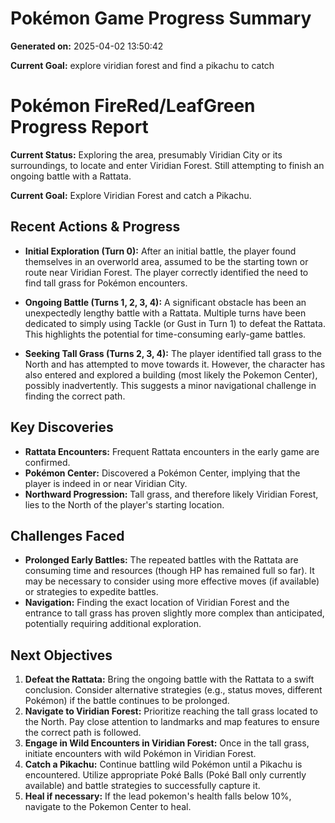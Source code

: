 # Pokémon Game Progress Summary

**Generated on:** 2025-04-02 13:50:42

**Current Goal:** explore viridian forest and find a pikachu to catch

# Pokémon FireRed/LeafGreen Progress Report

**Current Status:** Exploring the area, presumably Viridian City or its surroundings, to locate and enter Viridian Forest. Still attempting to finish an ongoing battle with a Rattata.

**Current Goal:** Explore Viridian Forest and catch a Pikachu.

## Recent Actions & Progress

*   **Initial Exploration (Turn 0):**  After an initial battle, the player found themselves in an overworld area, assumed to be the starting town or route near Viridian Forest. The player correctly identified the need to find tall grass for Pokémon encounters.

*   **Ongoing Battle (Turns 1, 2, 3, 4):** A significant obstacle has been an unexpectedly lengthy battle with a Rattata. Multiple turns have been dedicated to simply using Tackle (or Gust in Turn 1) to defeat the Rattata. This highlights the potential for time-consuming early-game battles.

*   **Seeking Tall Grass (Turns 2, 3, 4):** The player identified tall grass to the North and has attempted to move towards it. However, the character has also entered and explored a building (most likely the Pokemon Center), possibly inadvertently. This suggests a minor navigational challenge in finding the correct path.

## Key Discoveries

*   **Rattata Encounters:** Frequent Rattata encounters in the early game are confirmed.
*   **Pokémon Center:** Discovered a Pokémon Center, implying that the player is indeed in or near Viridian City.
*   **Northward Progression:** Tall grass, and therefore likely Viridian Forest, lies to the North of the player's starting location.

## Challenges Faced

*   **Prolonged Early Battles:** The repeated battles with the Rattata are consuming time and resources (though HP has remained full so far). It may be necessary to consider using more effective moves (if available) or strategies to expedite battles.
*   **Navigation:** Finding the exact location of Viridian Forest and the entrance to tall grass has proven slightly more complex than anticipated, potentially requiring additional exploration.

## Next Objectives

1.  **Defeat the Rattata:** Bring the ongoing battle with the Rattata to a swift conclusion. Consider alternative strategies (e.g., status moves, different Pokémon) if the battle continues to be prolonged.
2.  **Navigate to Viridian Forest:**  Prioritize reaching the tall grass located to the North. Pay close attention to landmarks and map features to ensure the correct path is followed.
3.  **Engage in Wild Encounters in Viridian Forest:** Once in the tall grass, initiate encounters with wild Pokémon in Viridian Forest.
4.  **Catch a Pikachu:** Continue battling wild Pokémon until a Pikachu is encountered. Utilize appropriate Poké Balls (Poké Ball only currently available) and battle strategies to successfully capture it.
5.  **Heal if necessary:** If the lead pokemon's health falls below 10%, navigate to the Pokemon Center to heal.
